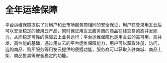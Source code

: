 # 全年运维保障

平台运维保障提供了对用户和云市场服务商相同的安全保证，用户在登录用友云后可以安全稳定的使用云产品，同时保证用友云服务商的商品在线交易的高并发能力，从而稳定可靠的保障云上业务运行；平台运维保障也是用友云的高可用、高并发、高性能的基础，通过用友云的平台运维保障能力，用户可以获取注册、访问、选购商品、购买服务等用友云提供的便捷功能，服务商可以获取入驻商城、商品上架、商品售卖等安全稳定的功能。
